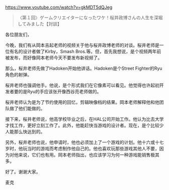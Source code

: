 https://www.youtube.com/watch?v=gkMDT5dQJeg

> 〈第１回〉ゲームクリエイターになったワケ！桜井政博さんの人生を深堀してみました【対談】 

各位朋友们，

今晚，我们有从岡本吉起老师的视频关于他与桜井政博老师的对谈。桜井老师是一位有名的设计者做了Kirby，Smash Bros.等。但，首先我想说，是个视频两年前被发布，而好像岡本老师今天不要发布新视频了。

那么，桜井老师先做了Hadoken开始他讲话。Hadoken是个Street Fighter的Ryu角色的射弹。

桜井老师也强调他手。他说，是个形式我们在它像素可以看见。他觉得也许起初开发者要的是Ryu的手应该张开像西谷亮老师做的。

桜井老师认为是为了节约使用的回忆，剪辑映像档的结果。岡本老师解释他和他团队做了他们能做的。

接下来，桜井老师说，他高学校毕业之后，在HAL公司开始工作。他认为比去大学才找工作，更好立刻工作了。此外，他能赶快当游戏的设计者。现在，是个比较少人能那么快达到的。

另外，桜井老师也说，他申请时，他也必须加上了一个游戏的计划。他十六或十七岁时，他玩当时的游戏而考虑制作他自己的。他也喜欢玩那些游戏其他人不要，因为对他来说，它们也有用。岡本老师指出，也应该学习为何一种游戏能销售极其多。

好了。谢谢大家。

麦克
